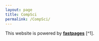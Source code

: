 ```yaml
---
layout: page
title: CompSci
permalink: /CompSci/
---
```


This website is powered by **[fastpages](https://github.com/fastai/fastpages)** [^1].